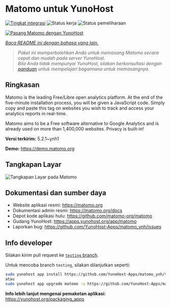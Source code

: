 <!--
N.B.: README ini dibuat secara otomatis oleh <https://github.com/YunoHost/apps/tree/master/tools/readme_generator>
Ini TIDAK boleh diedit dengan tangan.
-->

# Matomo untuk YunoHost

[![Tingkat integrasi](https://apps.yunohost.org/badge/integration/matomo)](https://ci-apps.yunohost.org/ci/apps/matomo/)
![Status kerja](https://apps.yunohost.org/badge/state/matomo)
![Status pemeliharaan](https://apps.yunohost.org/badge/maintained/matomo)

[![Pasang Matomo dengan YunoHost](https://install-app.yunohost.org/install-with-yunohost.svg)](https://install-app.yunohost.org/?app=matomo)

*[Baca README ini dengan bahasa yang lain.](./ALL_README.md)*

> *Paket ini memperbolehkan Anda untuk memasang Matomo secara cepat dan mudah pada server YunoHost.*  
> *Bila Anda tidak mempunyai YunoHost, silakan berkonsultasi dengan [panduan](https://yunohost.org/install) untuk mempelajari bagaimana untuk memasangnya.*

## Ringkasan

Matomo is the leading Free/Libre open analytics platform. At the end of the five-minute installation process, you will be given a JavaScript code. Simply copy and paste this tag on websites you wish to track and access your analytics reports in real-time.

Matomo aims to be a Free software alternative to Google Analytics and is already used on more than 1,400,000 websites. Privacy is built-in!


**Versi terkirim:** 5.2.1~ynh1

**Demo:** <https://demo.matomo.org>

## Tangkapan Layar

![Tangkapan Layar pada Matomo](./doc/screenshots/screenshot.png)

## Dokumentasi dan sumber daya

- Website aplikasi resmi: <https://matomo.org>
- Dokumentasi admin resmi: <https://matomo.org/docs>
- Depot kode aplikasi hulu: <https://github.com/matomo-org/matomo>
- Gudang YunoHost: <https://apps.yunohost.org/app/matomo>
- Laporkan bug: <https://github.com/YunoHost-Apps/matomo_ynh/issues>

## Info developer

Silakan kirim pull request ke [`testing` branch](https://github.com/YunoHost-Apps/matomo_ynh/tree/testing).

Untuk mencoba branch `testing`, silakan dilanjutkan seperti:

```bash
sudo yunohost app install https://github.com/YunoHost-Apps/matomo_ynh/tree/testing --debug
atau
sudo yunohost app upgrade matomo -u https://github.com/YunoHost-Apps/matomo_ynh/tree/testing --debug
```

**Info lebih lanjut mengenai pemaketan aplikasi:** <https://yunohost.org/packaging_apps>

